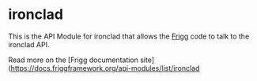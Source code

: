 # ironclad

This is the API Module for ironclad that allows the [Frigg](https://friggframework.org) code to talk to the ironclad
API.

Read more on the [Frigg documentation site](https://docs.friggframework.org/api-modules/list/ironclad